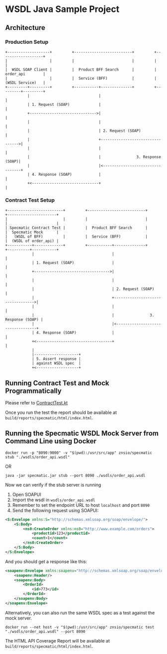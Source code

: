# WSDL Java Sample Project

## Architecture

### Production Setup

```
+-------------------+         +--------------------------+         +-------------------+
|                   |         |                          |         |                   |
|  WSDL SOAP Client |         |  Product BFF Search      |         |  order_api        |
|                   |         |  Service (BFF)           |         |  (WSDL Service)   |
+---------+---------+         +-----------+--------------+         +---------+---------+
          |                               |                                  |
          | 1. Request (SOAP)             |                                  |
          +------------------------------>|                                  |
          |                               |                                  |
          |                               | 2. Request (SOAP)                |
          |                               +--------------------------------->|
          |                               |                                  |
          |                               |                3. Response (SOAP)|
          |                               |<---------------------------------+
          | 4. Response (SOAP)            |                                  |
          +<------------------------------+                                  |
```

### Contract Test Setup

```
+-------------------------+         +--------------------------+         +----------------------+
|                         |         |                          |         |                      |
| Specmatic Contract Test |         |  Product BFF Search      |         |  Specmatic Mock      |
|   (WSDL of BFF)         |         |  Service (BFF)           |         |  (WSDL of order_api) |
+-----------+-------------+         +-----------+--------------+         +----------+-----------+
            |                                   |                                   |
            | 1. Request (SOAP)                 |                                   |
            +---------------------------------->|                                   |
            |                                   |                                   |
            |                                   | 2. Request (SOAP)                 |
            |                                   +---------------------------------->|
            |                                   |                                   |
            |                                   |                3. Response (SOAP) |
            |                                   |<----------------------------------+
            | 4. Response (SOAP)                |                                   |
            +<----------------------------------+                                   |
            |                          
            |--------------------+
            | 5. Assert response |
            | against WSDL spec  |
            +<-------------------+
```

## Running Contract Test and Mock Programmatically

Please refer to [ContractTest.kt](src/test/kotlin/com/component/orders/ContractTest.kt)

Once you run the test the report should be available at `build/reports/specmatic/html/index.html`.

## Running the Specmatic WSDL Mock Server from Command Line using Docker

```shell
docker run -p "8090:9000" -v "$(pwd):/usr/src/app" znsio/specmatic stub "./wsdls/order_api.wsdl"
```

OR

```shell
java -jar specmatic.jar stub --port 8090 ./wsdls/order_api.wsdl
```

Now we can verify if the stub server is running
1. Open SOAPUI
2. Import the wsdl in `wsdls/order_api.wsdl`
3. Remember to set the endpoint URL to host `localhost` and port `8090`
4. Send the following request using SOAPUI:

```xml
<S:Envelope xmlns:S="http://schemas.xmlsoap.org/soap/envelope/">
    <S:Body>
        <ns0:CreateOrder xmlns:ns0="http://www.example.com/orders">
            <productid>123</productid>
            <count>1</count>
        </ns0:CreateOrder>
    </S:Body>
</S:Envelope>
```

And you should get a response like this:

```xml
<soapenv:Envelope xmlns:soapenv="http://schemas.xmlsoap.org/soap/envelope/" xmlns:xsd="http://www.w3.org/2001/XMLSchema">
    <soapenv:Header/>
    <soapenv:Body>
        <OrderId>
            <id>773</id>
        </OrderId>
    </soapenv:Body>
</soapenv:Envelope>
```

Alternatively, you can also run the same WSDL spec as a test against the mock server.

```shell
docker run --net host -v "$(pwd):/usr/src/app" znsio/specmatic test "./wsdls/order_api.wsdl" --port 8090
```

The HTML API Coverage Report will be available at `build/reports/specmatic/html/index.html`.
